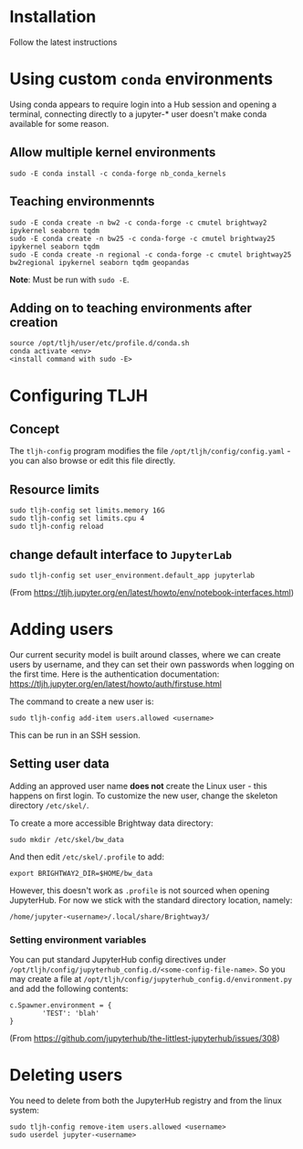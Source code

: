# Installation

Follow the latest instructions

# Using custom `conda` environments

Using conda appears to require login into a Hub session and opening a terminal, connecting directly to a jupyter-* user doesn't make conda available for some reason.

## Allow multiple kernel environments

    sudo -E conda install -c conda-forge nb_conda_kernels

## Teaching environmennts


```
sudo -E conda create -n bw2 -c conda-forge -c cmutel brightway2 ipykernel seaborn tqdm
sudo -E conda create -n bw25 -c conda-forge -c cmutel brightway25 ipykernel seaborn tqdm
sudo -E conda create -n regional -c conda-forge -c cmutel brightway25 bw2regional ipykernel seaborn tqdm geopandas
```

**Note**: Must be run with `sudo -E`.

## Adding on to teaching environments after creation

```
source /opt/tljh/user/etc/profile.d/conda.sh
conda activate <env>
<install command with sudo -E>
```

# Configuring TLJH

## Concept

The `tljh-config` program modifies the file `/opt/tljh/config/config.yaml` - you can also browse or edit this file directly.

## Resource limits

```
sudo tljh-config set limits.memory 16G
sudo tljh-config set limits.cpu 4
sudo tljh-config reload
```

## change default interface to `JupyterLab`

```
sudo tljh-config set user_environment.default_app jupyterlab
```

(From https://tljh.jupyter.org/en/latest/howto/env/notebook-interfaces.html)

# Adding users

Our current security model is built around classes, where we can create users by username, and they can set their own passwords when logging on the first time. Here is the authentication documentation: https://tljh.jupyter.org/en/latest/howto/auth/firstuse.html

The command to create a new user is:

```
sudo tljh-config add-item users.allowed <username>
```

This can be run in an SSH session.

## Setting user data

Adding an approved user name **does not** create the Linux user - this happens on first login. To customize the new user, change the skeleton directory `/etc/skel/`.

To create a more accessible Brightway data directory:

```
sudo mkdir /etc/skel/bw_data
```

And then edit `/etc/skel/.profile` to add:

```
export BRIGHTWAY2_DIR=$HOME/bw_data
```

However, this doesn't work as `.profile` is not sourced when opening JupyterHub. For now we stick with the standard directory location, namely:

```
/home/jupyter-<username>/.local/share/Brightway3/
```

### Setting environment variables

You can put standard JupyterHub config directives under `/opt/tljh/config/jupyterhub_config.d/<some-config-file-name>`. So you may create a file at `/opt/tljh/config/jupyterhub_config.d/environment.py` and add the following contents:

```
c.Spawner.environment = {
        'TEST': 'blah'
}
```

(From https://github.com/jupyterhub/the-littlest-jupyterhub/issues/308)

# Deleting users

You need to delete from both the JupyterHub registry and from the linux system:

```
sudo tljh-config remove-item users.allowed <username>
sudo userdel jupyter-<username>
```
